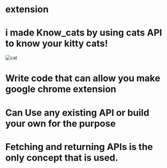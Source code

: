 # extension

 # i made Know_cats by using cats API to know your kitty cats!
![cat](https://user-images.githubusercontent.com/94554260/175469856-226cda7a-cc49-4487-ad8e-a5b54846a35d.jpg)

 # Write code that can allow you make google chrome extension
 # Can Use any existing API or build your own for the purpose
 # Fetching and returning APIs is the only concept that is used.
